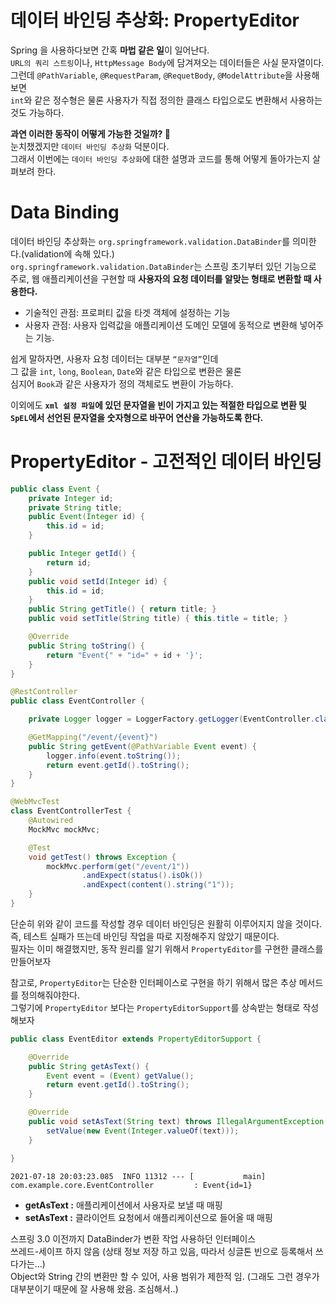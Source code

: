 데이터 바인딩 추상화: PropertyEditor  
=====================================   
Spring 을 사용하다보면 간혹 **마법 같은 일**이 일어난다.       
`URL의 쿼리 스트링`이나, `HttpMessage Body`에 담겨져오는 데이터들은 사실 문자열이다.         
그런데 `@PathVariable`, `@RequestParam`, `@RequetBody`, `@ModelAttribute`을 사용해보면         
`int`와 같은 정수형은 물론 사용자가 직접 정의한 클래스 타입으로도 변환해서 사용하는 것도 가능하다.           
                     
**과연 이러한 동작이 어떻게 가능한 것일까? 🤔**                  
눈치챘겠지만 `데이터 바인딩 추상화` 덕분이다.               
그래서 이번에는 `데이터 바인딩 추상화`에 대한 설명과 코드를 통해 어떻게 돌아가는지 살펴보려 한다.       
      
# Data Binding     
데이터 바인딩 추상화는 `org.springframework.validation.DataBinder`를 의미한다.(validation에 속해 있다.)            
`org.springframework.validation.DataBinder`는 스프링 초기부터 있던 기능으로                
주로, 웹 애플리케이션을 구현할 때 **사용자의 요청 데이터를 알맞는 형태로 변환할 때 사용한다.**               
             
* 기술적인 관점: 프로퍼티 값을 타겟 객체에 설정하는 기능       
* 사용자 관점: 사용자 입력값을 애플리케이션 도메인 모델에 동적으로 변환해 넣어주는 기능.            
          
쉽게 말하자면, 사용자 요청 데이터는 대부분 `“문자열”`인데            
그 값을 `int`, `long`, `Boolean`, `Date`와 같은 타입으로 변환은 물론      
심지어 `Book`과 같은 사용자가 정의 객체로도 변환이 가능하다.        
               
이외에도 **`xml 설정 파일`에 있던 문자열을 빈이 가지고 있는 적절한 타입으로 변환 및**              
**`SpEL`에서 선언된 문자열을 숫자형으로 바꾸어 연산을 가능하도록 한다.**          
       
# PropertyEditor - 고전적인 데이터 바인딩  

```java
public class Event {
    private Integer id;
    private String title;
    public Event(Integer id) {
        this.id = id;
    }

    public Integer getId() {
        return id;
    }
    public void setId(Integer id) {
        this.id = id;
    }
    public String getTitle() { return title; }
    public void setTitle(String title) { this.title = title; }

    @Override
    public String toString() {
        return "Event{" + "id=" + id + '}';
    }
}
```
```java
@RestController
public class EventController {

    private Logger logger = LoggerFactory.getLogger(EventController.class);

    @GetMapping("/event/{event}")
    public String getEvent(@PathVariable Event event) {
        logger.info(event.toString());
        return event.getId().toString();
    }
}
```
```java
@WebMvcTest
class EventControllerTest {
    @Autowired
    MockMvc mockMvc;

    @Test
    void getTest() throws Exception {
        mockMvc.perform(get("/event/1"))
                .andExpect(status().isOk())
                .andExpect(content().string("1"));
    }
}
```
단순히 위와 같이 코드를 작성할 경우 데이터 바인딩은 원활히 이루어지지 않을 것이다.       
즉, 테스트 실패가 뜨는데 바인딩 작업을 따로 지정해주지 않았기 때문이다.                     
필자는 이미 해결했지만, 동작 원리를 알기 위해서 `PropertyEditor`를 구현한 클래스를 만들어보자               
           
참고로, `PropertyEditor`는 단순한 인터페이스로 구현을 하기 위해서 많은 추상 메서드를 정의해줘야한다.      
그렇기에 `PropertyEditor` 보다는 `PropertyEditorSupport`를 상속받는 형태로 작성해보자     
       
```java
public class EventEditor extends PropertyEditorSupport {

    @Override
    public String getAsText() {
        Event event = (Event) getValue();
        return event.getId().toString();
    }

    @Override
    public void setAsText(String text) throws IllegalArgumentException {
        setValue(new Event(Integer.valueOf(text)));
    }

}

```      
```shell
2021-07-18 20:03:23.085  INFO 11312 --- [           main] com.example.core.EventController         : Event{id=1}
```  
           
* **getAsText :** 애플리케이션에서 사용자로 보낼 때 매핑                
* **setAsText :** 클라이언트 요청에서 애플리케이션으로 들어올 때 매핑             
             
스프링 3.0 이전까지 DataBinder가 변환 작업 사용하던 인터페이스  
쓰레드-세이프 하지 않음 (상태 정보 저장 하고 있음, 따라서 싱글톤 빈으로 등록해서 쓰다가는...)   
Object와 String 간의 변환만 할 수 있어, 사용 범위가 제한적 임. (그래도 그런 경우가 대부분이기 때문에 잘 사용해 왔음. 조심해서..)   

